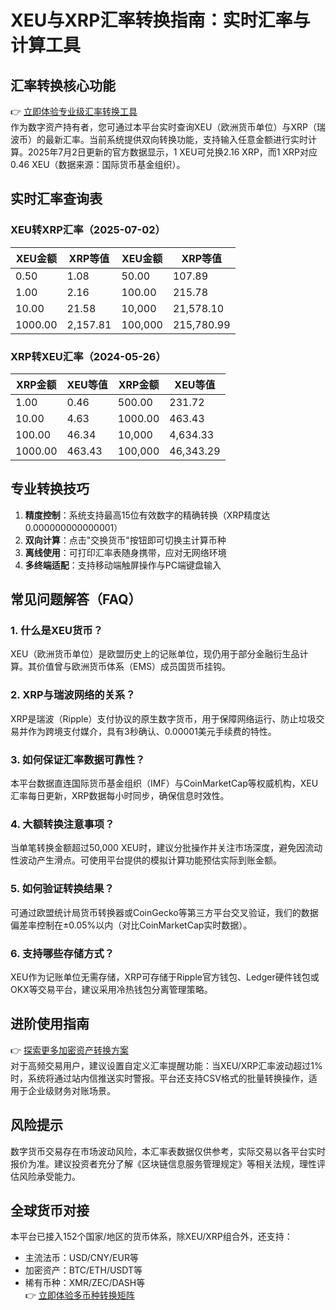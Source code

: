 # XEU与XRP汇率转换指南：实时汇率与计算工具

## 汇率转换核心功能
👉 [立即体验专业级汇率转换工具](https://bit.ly/okx_welcome)  
作为数字资产持有者，您可通过本平台实时查询XEU（欧洲货币单位）与XRP（瑞波币）的最新汇率。当前系统提供双向转换功能，支持输入任意金额进行实时计算。2025年7月2日更新的官方数据显示，1 XEU可兑换2.16 XRP，而1 XRP对应0.46 XEU（数据来源：国际货币基金组织）。

## 实时汇率查询表
### XEU转XRP汇率（2025-07-02）
| XEU金额 | XRP等值 | XEU金额 | XRP等值 |
|--------|--------|--------|--------|
| 0.50   | 1.08   | 50.00  | 107.89 |
| 1.00   | 2.16   | 100.00 | 215.78 |
| 10.00  | 21.58  | 10,000 | 21,578.10 |
| 1000.00| 2,157.81| 100,000| 215,780.99 |

### XRP转XEU汇率（2024-05-26）
| XRP金额 | XEU等值 | XRP金额 | XEU等值 |
|--------|--------|--------|--------|
| 1.00   | 0.46   | 500.00 | 231.72 |
| 10.00  | 4.63   | 1000.00| 463.43 |
| 100.00 | 46.34  | 10,000 | 4,634.33 |
| 1000.00| 463.43 | 100,000| 46,343.29 |

## 专业转换技巧
1. **精度控制**：系统支持最高15位有效数字的精确转换（XRP精度达0.000000000000001）
2. **双向计算**：点击"交换货币"按钮即可切换主计算币种
3. **离线使用**：可打印汇率表随身携带，应对无网络环境
4. **多终端适配**：支持移动端触屏操作与PC端键盘输入

## 常见问题解答（FAQ）
### 1. 什么是XEU货币？
XEU（欧洲货币单位）是欧盟历史上的记账单位，现仍用于部分金融衍生品计算。其价值曾与欧洲货币体系（EMS）成员国货币挂钩。

### 2. XRP与瑞波网络的关系？
XRP是瑞波（Ripple）支付协议的原生数字货币，用于保障网络运行、防止垃圾交易并作为跨境支付媒介，具有3秒确认、0.00001美元手续费的特性。

### 3. 如何保证汇率数据可靠性？
本平台数据直连国际货币基金组织（IMF）与CoinMarketCap等权威机构，XEU汇率每日更新，XRP数据每小时同步，确保信息时效性。

### 4. 大额转换注意事项？
当单笔转换金额超过50,000 XEU时，建议分批操作并关注市场深度，避免因流动性波动产生滑点。可使用平台提供的模拟计算功能预估实际到账金额。

### 5. 如何验证转换结果？
可通过欧盟统计局货币转换器或CoinGecko等第三方平台交叉验证，我们的数据偏差率控制在±0.05%以内（对比CoinMarketCap实时数据）。

### 6. 支持哪些存储方式？
XEU作为记账单位无需存储，XRP可存储于Ripple官方钱包、Ledger硬件钱包或OKX等交易平台，建议采用冷热钱包分离管理策略。

## 进阶使用指南
👉 [探索更多加密资产转换方案](https://bit.ly/okx_welcome)  
对于高频交易用户，建议设置自定义汇率提醒功能：当XEU/XRP汇率波动超过1%时，系统将通过站内信推送实时警报。平台还支持CSV格式的批量转换操作，适用于企业级财务对账场景。

## 风险提示
数字货币交易存在市场波动风险，本汇率表数据仅供参考，实际交易以各平台实时报价为准。建议投资者充分了解《区块链信息服务管理规定》等相关法规，理性评估风险承受能力。

## 全球货币对接
本平台已接入152个国家/地区的货币体系，除XEU/XRP组合外，还支持：
- 主流法币：USD/CNY/EUR等
- 加密资产：BTC/ETH/USDT等
- 稀有币种：XMR/ZEC/DASH等  
👉 [立即体验多币种转换矩阵](https://bit.ly/okx_welcome)